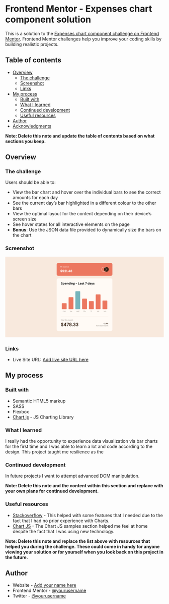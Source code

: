 # Frontend Mentor - Expenses chart component solution

This is a solution to the [Expenses chart component challenge on Frontend Mentor](https://www.frontendmentor.io/challenges/expenses-chart-component-e7yJBUdjwt). Frontend Mentor challenges help you improve your coding skills by building realistic projects. 

## Table of contents

- [Overview](#overview)
  - [The challenge](#the-challenge)
  - [Screenshot](#screenshot)
  - [Links](#links)
- [My process](#my-process)
  - [Built with](#built-with)
  - [What I learned](#what-i-learned)
  - [Continued development](#continued-development)
  - [Useful resources](#useful-resources)
- [Author](#author)
- [Acknowledgments](#acknowledgments)

**Note: Delete this note and update the table of contents based on what sections you keep.**

## Overview

### The challenge

Users should be able to:

- View the bar chart and hover over the individual bars to see the correct amounts for each day
- See the current day’s bar highlighted in a different colour to the other bars
- View the optimal layout for the content depending on their device’s screen size
- See hover states for all interactive elements on the page
- **Bonus**: Use the JSON data file provided to dynamically size the bars on the chart

### Screenshot

![](./screenshot.png)
### Links

- Live Site URL: [Add live site URL here](https:/expenseschartbyade.netlify.app)

## My process

### Built with

- Semantic HTML5 markup
- SASS
- Flexbox
- [Chart.js](https://chartjs.org/) - JS Charting Library

### What I learned

I really had the opportunity to experience data visualization via bar charts for the first time and I was able to learn a lot and code according to the design. This project taught me resilience as the 

### Continued development

In future projects I want to attempt advanced DOM manipulation.

**Note: Delete this note and the content within this section and replace with your own plans for continued development.**

### Useful resources

- [Stackoverflow](https://www.stackoverflow.com) - This helped with some features that I needed due to the fact that I had no prior experience with Charts.
- [Chart JS](https://www.chartjs.org/docs/latest/samples/information.html) - The Chart JS samples section helped me feel at home despite the fact that I was using new technology.

**Note: Delete this note and replace the list above with resources that helped you during the challenge. These could come in handy for anyone viewing your solution or for yourself when you look back on this project in the future.**

## Author

- Website - [Add your name here](https://www.your-site.com)
- Frontend Mentor - [@yourusername](https://www.frontendmentor.io/profile/yourusername)
- Twitter - [@yourusername](https://www.twitter.com/yourusername)
